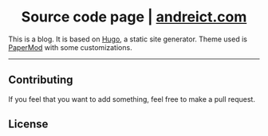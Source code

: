 <h1 align="center"> Source code page | <a href="https://www.andreict.com">andreict.com</a> </h1>


This is a blog. It is based on [Hugo](https://gohugo.io/), a static site generator. Theme used is [PaperMod](https://github.com/adityatelange/hugo-PaperMod) with some customizations.

---

## Contributing

If you feel that you want to add something, feel free to make a pull request. 

## License

